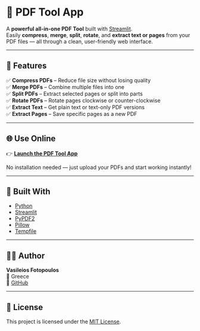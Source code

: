 # 📄 PDF Tool App

A **powerful all-in-one PDF Tool** built with [Streamlit](https://streamlit.io/).  
Easily **compress**, **merge**, **split**, **rotate**, and **extract text or pages** from your PDF files — all through a clean, user-friendly web interface.  

---

## 🚀 Features

✅ **Compress PDFs** – Reduce file size without losing quality  
✅ **Merge PDFs** – Combine multiple files into one  
✅ **Split PDFs** – Extract selected pages or split into parts  
✅ **Rotate PDFs** – Rotate pages clockwise or counter-clockwise  
✅ **Extract Text** – Get plain text or text-only PDF versions  
✅ **Extract Pages** – Save specific pages as a new PDF  

---

## 🌐 Use Online

👉 **[Launch the PDF Tool App](https://your-streamlit-link-here.streamlit.app)**  

No installation needed — just upload your PDFs and start working instantly!

---

## 🧠 Built With

- [Python](https://www.python.org/)
- [Streamlit](https://streamlit.io/)
- [PyPDF2](https://pypi.org/project/PyPDF2/)
- [Pillow](https://pypi.org/project/Pillow/)
- [Tempfile](https://docs.python.org/3/library/tempfile.html)

---

## 👨‍💻 Author

**Vasileios Fotopoulos**  
📍 Greece  
💼 [GitHub](https://github.com/fotopoulos-v)

---

## 🪪 License

This project is licensed under the [MIT License](LICENSE).
